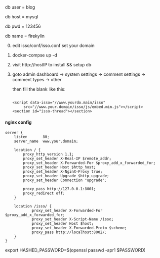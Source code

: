 db user = blog

db host = mysql

db pwd = 123456

db name = firekylin

0. edit isso/conf/isso.conf
   set your domain
1. docker-compse up -d
2. visit http://hostIP to install && setup db
3. goto admin dashboard -> system settings -> comment settings -> comment types -> other
   
   then fill the blank like this:
   ```

   <script data-isso="//www.yourdo.main/isso"
        src="//www.your.domain/isso/js/embed.min.js"></script>
   <section id="isso-thread"></section>

   ```


#### nginx config

    server {
        listen       80;
        server_name  www.your.domain;

        location / {
            proxy_http_version 1.1;
            proxy_set_header X-Real-IP $remote_addr;
            proxy_set_header X-Forwarded-For $proxy_add_x_forwarded_for;
            proxy_set_header Host $http_host;
            proxy_set_header X-NginX-Proxy true;
            proxy_set_header Upgrade $http_upgrade;
            proxy_set_header Connection "upgrade";

            proxy_pass http://127.0.0.1:8001;
            proxy_redirect off;
        }

        location /isso/ {
                proxy_set_header X-Forwarded-For $proxy_add_x_forwarded_for;
                proxy_set_header X-Script-Name /isso;
                proxy_set_header Host $host;
                proxy_set_header X-Forwarded-Proto $scheme;
                proxy_pass http://localhost:8002/;
        }
    }


export HASHED_PASSWORD=$(openssl passwd -apr1 $PASSWORD)
